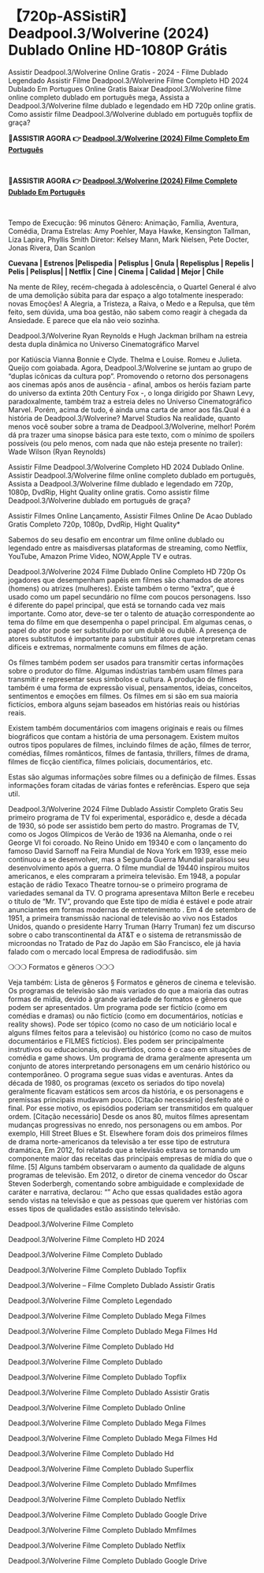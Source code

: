 <h1 tabindex="-1" class="heading-element" dir="auto">【720p-ASSistiR】 Deadpool.3/Wolverine (2024) Dublado Online HD-1080P Grátis</h1>

Assistir Deadpool.3/Wolverine Online Gratis - 2024 - Filme Dublado Legendado Assistir Filme Deadpool.3/Wolverine Filme Completo HD 2024 Dublado Em Portugues Online Gratis Baixar Deadpool.3/Wolverine filme online completo dublado em português mega, Assista a Deadpool.3/Wolverine filme dublado e legendado em HD 720p online gratis. Como assistir filme Deadpool.3/Wolverine dublado em português topflix de graça?


 <p dir="auto"><b>🔴ASSISTIR AGORA 👉 <a href="https://inflix.site/pt/movie/533535/deadpool-wolverine" rel="nofollow">Deadpool.3/Wolverine (2024) Filme Completo Em Português</a></b></p>

<p dir="auto"><b><i><br></i></b></p>
<p dir="auto"><b>🔴ASSISTIR AGORA 👉 <a href="https://inflix.site/pt/movie/533535/deadpool-wolverine" rel="nofollow">Deadpool.3/Wolverine (2024) Filme Completo Dublado Em Português</a></b></p>

 
<p dir="auto"><b><i><br></i></b></p>


Tempo de Execução: 96 minutos Gênero: Animação, Família, Aventura, Comédia, Drama Estrelas: Amy Poehler, Maya Hawke, Kensington Tallman, Liza Lapira, Phyllis Smith Diretor: Kelsey Mann, Mark Nielsen, Pete Docter, Jonas Rivera, Dan Scanlon

<b>Cuevana | Estrenos |Pelispedia | Pelisplus | Gnula | Repelisplus | Repelis | Pelis | Pelisplus| | Netflix | Cine | Cinema | Calidad | Mejor | Chile</b>

Na mente de Riley, recém-chegada à adolescência, o Quartel General é alvo de uma demolição súbita para dar espaço a algo totalmente inesperado: novas Emoções! A Alegria, a Tristeza, a Raiva, o Medo e a Repulsa, que têm feito, sem dúvida, uma boa gestão, não sabem como reagir à chegada da Ansiedade. E parece que ela não veio sozinha.

Deadpool.3/Wolverine
Ryan Reynolds e Hugh Jackman brilham na estreia desta dupla dinâmica no Universo Cinematográfico Marvel

por Katiúscia Vianna
Bonnie e Clyde. Thelma e Louise. Romeu e Julieta. Queijo com goiabada. Agora, Deadpool.3/Wolverine se juntam ao grupo de “duplas icônicas da cultura pop”. Promovendo o retorno dos personagens aos cinemas após anos de ausência - afinal, ambos os heróis faziam parte do universo da extinta 20th Century Fox -, o longa dirigido por Shawn Levy, paradoxalmente, também traz a estreia deles no Universo Cinematográfico Marvel. Porém, acima de tudo, é ainda uma carta de amor aos fãs.Qual é a história de Deadpool.3/Wolverine? Marvel Studios Na realidade, quanto menos você souber sobre a trama de Deadpool.3/Wolverine, melhor! Porém dá pra trazer uma sinopse básica para este texto, com o mínimo de spoilers possíveis (ou pelo menos, com nada que não esteja presente no trailer): Wade Wilson (Ryan Reynolds)


Assistir Filme Deadpool.3/Wolverine Completo HD 2024 Dublado Online. Assistir Deadpool.3/Wolverine filme online completo dublado em português, Assista a Deadpool.3/Wolverine filme dublado e legendado em 720p, 1080p, DvdRip, Hight Quality online gratis. Como assistir filme Deadpool.3/Wolverine dublado em português de graça?

Assistir Filmes Online Lançamento, Assistir Filmes Online De Acao Dublado Gratis Completo 720p, 1080p, DvdRip, Hight Quality*

Sabemos do seu desafio em encontrar um filme online dublado ou legendado entre as maisdiversas plataformas de streaming, como Netflix, YouTube, Amazon Prime Video, NOW,Apple TV e outras.

Deadpool.3/Wolverine 2024 Filme Dublado Online Completo HD 720p Os jogadores que desempenham papéis em filmes são chamados de atores (homens) ou atrizes (mulheres). Existe também o termo “extra”, que é usado como um papel secundário no filme com poucos personagens. Isso é diferente do papel principal, que está se tornando cada vez mais importante. Como ator, deve-se ter o talento de atuação correspondente ao tema do filme em que desempenha o papel principal. Em algumas cenas, o papel do ator pode ser substituído por um dublê ou dublê. A presença de atores substitutos é importante para substituir atores que interpretam cenas difíceis e extremas, normalmente comuns em filmes de ação.

Os filmes também podem ser usados para transmitir certas informações sobre o produtor do filme. Algumas indústrias também usam filmes para transmitir e representar seus símbolos e cultura. A produção de filmes também é uma forma de expressão visual, pensamentos, ideias, conceitos, sentimentos e emoções em filmes. Os filmes em si são em sua maioria fictícios, embora alguns sejam baseados em histórias reais ou histórias reais.

Existem também documentários com imagens originais e reais ou filmes biográficos que contam a história de uma personagem. Existem muitos outros tipos populares de filmes, incluindo filmes de ação, filmes de terror, comédias, filmes românticos, filmes de fantasia, thrillers, filmes de drama, filmes de ficção científica, filmes policiais, documentários, etc.

Estas são algumas informações sobre filmes ou a definição de filmes. Essas informações foram citadas de várias fontes e referências. Espero que seja util.

Deadpool.3/Wolverine 2024 Filme Dublado Assistir Completo Gratis Seu primeiro programa de TV foi experimental, esporádico e, desde a década de 1930, só pode ser assistido bem perto do mastro. Programas de TV, como os Jogos Olímpicos de Verão de 1936 na Alemanha, onde o rei George VI foi coroado. No Reino Unido em 19340 e com o lançamento do famoso David Sarnoff na Feira Mundial de Nova York em 1939, esse meio continuou a se desenvolver, mas a Segunda Guerra Mundial paralisou seu desenvolvimento após a guerra. O filme mundial de 19440 inspirou muitos americanos, e eles compraram a primeira televisão. Em 1948, a popular estação de rádio Texaco Theatre tornou-se o primeiro programa de variedades semanal da TV. O programa apresentava Milton Berle e recebeu o título de “Mr. TV”, provando que Este tipo de mídia é estável e pode atrair anunciantes em formas modernas de entretenimento . Em 4 de setembro de 1951, a primeira transmissão nacional de televisão ao vivo nos Estados Unidos, quando o presidente Harry Truman (Harry Truman) fez um discurso sobre o cabo transcontinental da AT&T e o sistema de retransmissão de microondas no Tratado de Paz do Japão em São Francisco, ele já havia falado com o mercado local Empresa de radiodifusão. sim

❍❍❍ Formatos e gêneros ❍❍❍

Veja também: Lista de gêneros § Formatos e gêneros de cinema e televisão. Os programas de televisão são mais variados do que a maioria das outras formas de mídia, devido à grande variedade de formatos e gêneros que podem ser apresentados. Um programa pode ser fictício (como em comédias e dramas) ou não fictício (como em documentários, notícias e reality shows). Pode ser tópico (como no caso de um noticiário local e alguns filmes feitos para a televisão) ou histórico (como no caso de muitos documentários e FILMES fictícios). Eles podem ser principalmente instrutivos ou educacionais, ou divertidos, como é o caso em situações de comédia e game shows. Um programa de drama geralmente apresenta um conjunto de atores interpretando personagens em um cenário histórico ou contemporâneo. O programa segue suas vidas e aventuras. Antes da década de 1980, os programas (exceto os seriados do tipo novela) geralmente ficavam estáticos sem arcos da história, e os personagens e premissas principais mudavam pouco. [Citação necessário] desfeito até o final. Por esse motivo, os episódios poderiam ser transmitidos em qualquer ordem. [Citação necessário] Desde os anos 80, muitos filmes apresentam mudanças progressivas no enredo, nos personagens ou em ambos. Por exemplo, Hill Street Blues e St. Elsewhere foram dois dos primeiros filmes de drama norte-americanos da televisão a ter esse tipo de estrutura dramática, Em 2012, foi relatado que a televisão estava se tornando um componente maior das receitas das principais empresas de mídia do que o filme. [5] Alguns também observaram o aumento da qualidade de alguns programas de televisão. Em 2012, o diretor de cinema vencedor do Oscar Steven Soderbergh, comentando sobre ambiguidade e complexidade de caráter e narrativa, declarou: “” Acho que essas qualidades estão agora sendo vistas na televisão e que as pessoas que querem ver histórias com esses tipos de qualidades estão assistindo televisão.

Deadpool.3/Wolverine Filme Completo

Deadpool.3/Wolverine Filme Completo HD 2024

Deadpool.3/Wolverine Filme Completo Dublado

Deadpool.3/Wolverine Filme Completo Dublado Topflix

Deadpool.3/Wolverine – Filme Completo Dublado Assistir Gratis

Deadpool.3/Wolverine Filme Completo Legendado

Deadpool.3/Wolverine Filme Completo Dublado Mega Filmes

Deadpool.3/Wolverine Filme Completo Dublado Mega Filmes Hd

Deadpool.3/Wolverine Filme Completo Dublado Hd

Deadpool.3/Wolverine Filme Completo Dublado

Deadpool.3/Wolverine Filme Completo Dublado Topflix

Deadpool.3/Wolverine Filme Completo Dublado Assistir Gratis

Deadpool.3/Wolverine Filme Completo Dublado Online

Deadpool.3/Wolverine Filme Completo Dublado Mega Filmes

Deadpool.3/Wolverine Filme Completo Dublado Mega Filmes Hd

Deadpool.3/Wolverine Filme Completo Dublado Hd

Deadpool.3/Wolverine Filme Completo Dublado Superflix

Deadpool.3/Wolverine Filme Completo Dublado Mmfilmes

Deadpool.3/Wolverine Filme Completo Dublado Netflix

Deadpool.3/Wolverine Filme Completo Dublado Google Drive

Deadpool.3/Wolverine Filme Completo Dublado Mmfilmes

Deadpool.3/Wolverine Filme Completo Dublado Netflix

Deadpool.3/Wolverine Filme Completo Dublado Google Drive
